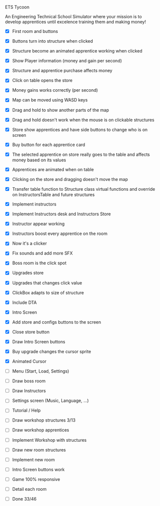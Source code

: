 ETS Tycoon

An Engineering Technical School Simulator where your mission is to develop apprentices until excelence training them and making money!

- [x] First room and buttons
- [x] Buttons turn into structure when clicked
- [x] Structure become an animated apprentice working when clicked
- [x] Show Player information (money and gain per second)
- [x] Structure and apprentice purchase affects money
- [x] Click on table opens the store
- [x] Money gains works correctly (per second)
- [x] Map can be moved using WASD keys
- [x] Drag and hold to show another parts of the map
- [x] Drag and hold doesn't work when the mouse is on clickable structures
- [x] Store show apprentices and have side buttons to change who is on screen
- [x] Buy button for each apprentice card
- [x] The selected apprentice on store really goes to the table and affects money based on its values
- [x] Apprentices are animated when on table
- [x] Clicking on the store and dragging doesn't move the map
- [x] Transfer table function to Structure class virtual functions and override on InstructorsTable and future structures
- [x] Implement instructors
- [x] Implement Instructors desk and Instructors Store
- [x] Instructor appear working
- [x] Instructors boost every apprentice on the room
- [x] Now it's a clicker
- [X] Fix sounds and add more SFX 
- [X] Boss room is the click spot
- [X] Upgrades store
- [X] Upgrades that changes click value
- [X] ClickBox adapts to size of structure
- [X] Include DTA
- [X] Intro Screen
- [X] Add store and configs buttons to the screen
- [X] Close store button
- [X] Draw Intro Screen buttons
- [X] Buy upgrade changes the cursor sprite
- [X] Animated Cursor
- [ ] Menu (Start, Load, Settings)
- [ ] Draw boss room
- [ ] Draw Instructors
- [ ] Settings screen (Music, Language, ...)
- [ ] Tutorial / Help
- [ ] Draw workshop structures 3/13
- [ ] Draw workshop apprentices
- [ ] Implement Workshop with structures
- [ ] Draw new room structures
- [ ] Implement new room
- [ ] Intro Screen buttons work
- [ ] Game 100% responsive
- [ ] Detail each room


- [ ] Done 33/46
